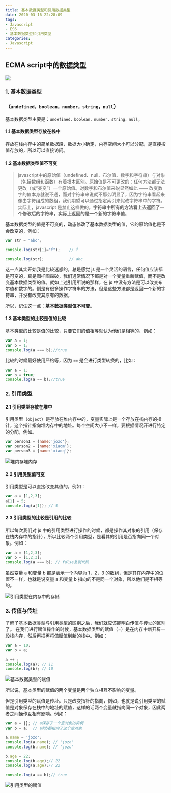 ```yaml
---
title: 基本数据类型和引用数据类型
date: 2020-03-16 22:28:09
tags:
- Javascript
- ES6
- 基本数据类型和引用类型
categories:
- Javascript
---
```



## ECMA script中的数据类型

![](1.png)

### 1. 基本数据类型

### （`undefined，boolean，number，string，null`）

基本数据类型主要是：`undefined，boolean，number，string，null`。

#### 1.1 基本数据类型存放在栈中

存放在栈内存中的简单数据段，数据大小确定，内存空间大小可以分配，是直接按值存放的，所以可以直接访问。

#### 1.2 基本数据类型值不可变

> javascript中的原始值（undefined、null、布尔值、数字和字符串）与对象（包括数组和函数）有着根本区别。原始值是不可更改的：任何方法都无法更改（或“突变”）一个原始值。对数字和布尔值来说显然如此 —— 改变数字的值本身就说不通，而对字符串来说就不那么明显了，因为字符串看起来像由字符组成的数组，我们期望可以通过指定索引来假改字符串中的字符。实际上，javascript 是禁止这样做的。**字符串中所有的方法看上去返回了一个修改后的字符串，实际上返回的是一个新的字符串值**。

基本数据类型的值是不可变的，动态修改了基本数据类型的值，它的原始值也是不会改变的，例如：

```javascript
var str = "abc";

console.log(str[1]="f");    // f

console.log(str);           // abc
```

这一点其实开始我是比较迷惑的，总是感觉 js 是一个灵活的语言，任何值应该都是可变的，真是图样图森破，我们通常情况下都是对一个变量重新赋值，而不是改变基本数据类型的值。就如上述引用所说的那样，在 js 中没有方法是可以改变布尔值和数字的。倒是有很多操作字符串的方法，但是这些方法都是返回一个新的字符串，并没有改变其原有的数据。

所以，记住这一点：**基本数据类型值不可变**。

#### 1.3 基本类型的比较是值的比较

基本类型的比较是值的比较，只要它们的值相等就认为他们是相等的，例如：

```javascript
var a = 1;
var b = 1;
console.log(a === b);//true
```

比较的时候最好使用严格等，因为 `==` 是会进行类型转换的，比如：

```js
var a = 1;
var b = true;
console.log(a == b);//true
```

### 2. 引用类型

#### 2.1 引用类型存放在堆中

引用类型（`object`）是存放在堆内存中的，变量实际上是一个存放在栈内存的指针，这个指针指向堆内存中的地址。每个空间大小不一样，要根据情况开进行特定的分配，例如。

```js
var person1 = {name:'jozo'};
var person2 = {name:'xiaom'};
var person3 = {name:'xiaoq'};
```



![堆内存](2.png)堆内存



#### 2.2  引用类型值可变

引用类型是可以直接改变其值的，例如：

```js
var a = [1,2,3];
a[1] = 5;
console.log(a[1]); // 5
```

#### 2.3 引用类型的比较是引用的比较

所以每次我们对 js 中的引用类型进行操作的时候，都是操作其对象的引用（保存在栈内存中的指针），所以比较两个引用类型，是看其的引用是否指向同一个对象。例如：

```js
var a = [1,2,3];
var b = [1,2,3];
console.log(a === b); // false复制代码
```

虽然变量 a 和变量 b 都是表示一个内容为 1，2，3 的数组，但是其在内存中的位置不一样，也就是说变量 a 和变量 b 指向的不是同一个对象，所以他们是不相等的。



![引用类型在内存中的存储](3.png)


### 3. 传值与传址

了解了基本数据类型与引用类型的区别之后，我们就应该能明白传值与传址的区别了。
在我们进行赋值操作的时候，基本数据类型的赋值（=）是在内存中新开辟一段栈内存，然后再把再将值赋值到新的栈中。例如：

```js
var a = 10;
var b = a;

a ++ ;
console.log(a); // 11
console.log(b); // 10
```



![基本数据类型的赋值](4.png)

所以说，基本类型的赋值的两个变量是两个独立相互不影响的变量。

但是引用类型的赋值是传址。只是改变指针的指向，例如，也就是说引用类型的赋值是对象保存在栈中的地址的赋值，这样的话两个变量就指向同一个对象，因此两者之间操作互相有影响。例如：

```js
var a = {}; // a保存了一个空对象的实例
var b = a;  // a和b都指向了这个空对象

a.name = 'jozo';
console.log(a.name); // 'jozo'
console.log(b.name); // 'jozo'

b.age = 22;
console.log(b.age);// 22
console.log(a.age);// 22

console.log(a == b);// true
```



![引用类型的赋值](5.png)



